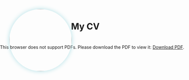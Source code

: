 # My CV

<div style="position: fixed; left: 0; top:  0; width: 100%; height: 100%">
<object data="https://vitaliidasaev.github.io/cv/CV_Vitalii_Dasaev.pdf#zoom=scale"
        type="application/pdf"
        style="width: 100%; height: 100%">
    <embed src="https://vitaliidasaev.github.io/cv/CV_Vitalii_Dasaev.pdf">
        <p>This browser does not support PDFs. Please download the PDF to view it: <a href="https://vitaliidasaev.github.io/cv/CV_Vitalii_Dasaev.pdf">Download PDF</a>.</p>
    </embed>
</object>
</div>

<img src="https://vitaliidasaev.github.io/cv/img/ava.jpg"
     style="position: fixed; z-index: 1; left: 30px; top: 50px; width: 200px; height: 200px; border-radius: 100%; box-shadow: 0 0px 15px 0px powderblue;">
